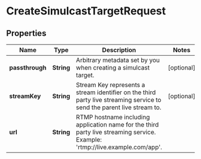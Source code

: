 

# CreateSimulcastTargetRequest

## Properties

Name | Type | Description | Notes
------------ | ------------- | ------------- | -------------
**passthrough** | **String** | Arbitrary metadata set by you when creating a simulcast target. |  [optional]
**streamKey** | **String** | Stream Key represents a stream identifier on the third party live streaming service to send the parent live stream to. |  [optional]
**url** | **String** | RTMP hostname including application name for the third party live streaming service. Example: &#39;rtmp://live.example.com/app&#39;. | 



